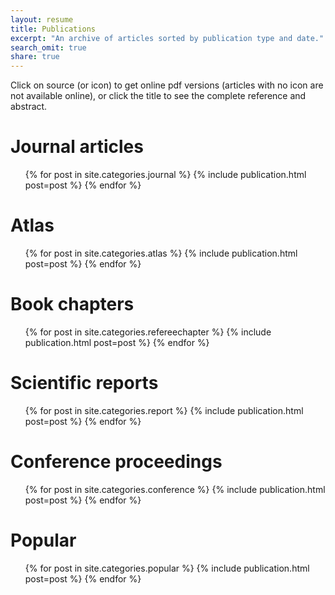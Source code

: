 ```yaml
---
layout: resume
title: Publications
excerpt: "An archive of articles sorted by publication type and date."
search_omit: true
share: true
---
```

Click on source (or icon) to get online pdf versions (articles with no icon are not available online), or click the title to see the complete reference and abstract.

<h1 class='foot-description'></h1>
<h1 class='foot-description'>Journal articles</h1>

<ul class="post-list">
{% for post in site.categories.journal %}
    {% include publication.html post=post %}
{% endfor %}  
</ul>

<h1 class='foot-description'></h1>
<h1 class='foot-description'>Atlas</h1>

<ul class="post-list">
{% for post in site.categories.atlas %}
    {% include publication.html post=post %}
{% endfor %}  
</ul>

<h1 class='foot-description'></h1>
<h1 class='foot-description'>Book chapters</h1>

<ul class="post-list">
{% for post in site.categories.refereechapter %}
    {% include publication.html post=post %}
{% endfor %}  
</ul>

<h1 class='foot-description'></h1>
<h1 class='foot-description'>Scientific reports</h1>

<ul class="post-list">
{% for post in site.categories.report %}
    {% include publication.html post=post %}
{% endfor %}  
</ul>

<h1 class='foot-description'></h1>
<h1 class='foot-description'>Conference proceedings</h1>

<ul class="post-list">
{% for post in site.categories.conference %}
    {% include publication.html post=post %}
{% endfor %}  
</ul>

<h1 class='foot-description'></h1>
<h1 class='foot-description'>Popular</h1>

<ul class="post-list">
{% for post in site.categories.popular %}
    {% include publication.html post=post %}
{% endfor %}  
</ul>
